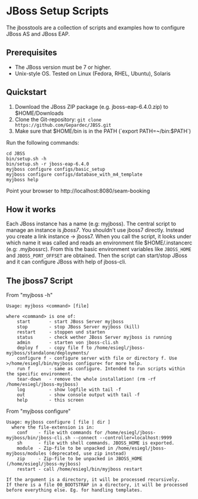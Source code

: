 JBoss Setup Scripts
===================

The jbosstools are a collection of scripts and examples how to configure
JBoss AS and JBoss EAP. 

Prerequisites
-------------
* The JBoss version must be 7 or higher.
* Unix-style OS. Tested on Linux (Fedora, RHEL, Ubuntu), Solaris

Quickstart
----------

1. Download the JBoss ZIP package (e.g. jboss-eap-6.4.0.zip) to $HOME/Downloads
2. Clone the Git-repository: `git clone https://github.com/Gepardec/JBSS.git`
3. Make sure that $HOME/bin is in the PATH (`export PATH=~/bin:$PATH`)

Run the following commands:

	cd JBSS
	bin/setup.sh -h
	bin/setup.sh -r jboss-eap-6.4.0
	myjboss configure configs/basic_setup
	myjboss configure configs/database_with_m4_template
	myjboss help

Point your browser to http://localhost:8080/seam-booking

How it works
------------

Each JBoss instance has a name (e.g: myjboss). The central script to manage an
instance is _jboss7_. You shouldn't use jboss7 directly. Instead you create 
a link instance -> jboss7. When you call the script, it looks under which name it
was called and reads an environment file $HOME/.instancerc (e.g: .myjbossrc). From this the basic environment
variables like `JBOSS_HOME` and `JBOSS_PORT_OFFSET` are obtained. Then the script can start/stop
JBoss and it can configure JBoss with help of jboss-cli.

The jboss7 Script
-----------------

From "myjboss -h"

    Usage: myjboss <command> [file]
 
    where <command> is one of:
        start       - start JBoss Server myjboss
        stop        - stop JBoss Server myjboss (kill)
        restart     - stoppen und starten
        status      - check wether JBoss Server myjboss is running
        admin       - starten von jboss-cli.sh
        deploy f    - copy file f to /home/esiegl/jboss-myjboss/standalone/deployments/
        configure f - configure server with file or directory f. Use >/home/esiegl/bin/myjboss configure< for more help.
        run f       - same as configure. Intended to run scripts within the specific environment.
        tear-down   - remove the whole installation! (rm -rf /home/esiegl/jboss-myjboss)
        log         - show logfile with tail -f
        out         - show console output with tail -f
        help        - this screen

From "myjboss configure"

    Usage: myjboss configure [ file | dir ]
      where the file-extension is in:
        conf    - file with commands for /home/esiegl/jboss-myjboss/bin/jboss-cli.sh --connect --controller=localhost:9999
        sh      - file with shell commands. JBOSS_HOME is exported.
        module  - Zip-file to be unpacked in /home/esiegl/jboss-myjboss/modules (deprecated, use zip instead)
        zip     - Zip-file to be unpacked in JBOSS_HOME (/home/esiegl/jboss-myjboss)
        restart - call /home/esiegl/bin/myjboss restart

    If the argument is a directory, it will be processed recursively.
    If there is a file 00_BOOTSTRAP in a directory, it will be processed before everything else. Eg. for handling templates.

